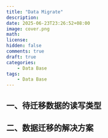 ```yaml
---
title: "Data Migrate"
description: 
date: 2025-06-23T23:26:52+08:00
image: cover.png
math: 
license: 
hidden: false
comments: true
draft: true
categories:
    - Data Base
tags:
    - Data Base
---
```


## 一、待迁移数据的读写类型

## 二、数据迁移的解决方案